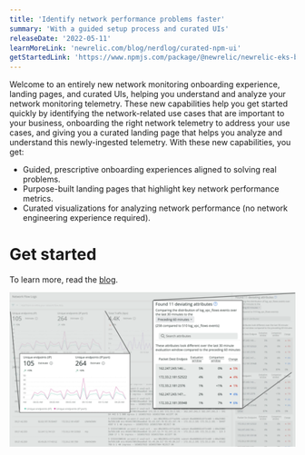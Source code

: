 ```yaml
---
title: 'Identify network performance problems faster'
summary: 'With a guided setup process and curated UIs'
releaseDate: '2022-05-11'
learnMoreLink: 'newrelic.com/blog/nerdlog/curated-npm-ui'
getStartedLink: 'https://www.npmjs.com/package/@newrelic/newrelic-eks-blueprints-addon'
---
```


Welcome to an entirely new network monitoring onboarding experience, landing pages, and curated UIs, helping you understand and analyze your network monitoring telemetry. These new capabilities help you get started quickly by identifying the network-related use cases that are important to your business, onboarding the right network telemetry to address your use cases, and giving you a curated landing page that helps you analyze and understand this newly-ingested telemetry. With these new capabilities, you get:

* Guided, prescriptive onboarding experiences aligned to solving real problems.
* Purpose-built landing pages that highlight key network performance metrics.
* Curated visualizations for analyzing network performance (no network engineering experience required).

# Get started

To learn more, read the [blog](https://newrelic.com/blog/nerdlog/curated-npm-ui).

![New network monitoring curated UI.](./images/network_monitoring.webp "New network monitoring curated UI.")

